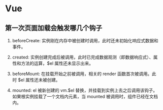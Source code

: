 # Vue

## 第一次页面加载会触发哪几个钩子

1. beforeCreate: 实例刚在内存中被创建时调用，此时还未初始化响应式数据和事件。

2. created: 实例创建完成后被调用，此时已完成数据观测（即数据响应式）、属性和方法的运算，$el 属性还未显示出来。

3. beforeMount: 在挂载开始之前被调用，相关的 render 函数首次被调用。此时 $el 属性还未被创建。

4. mounted: el 被新创建的 vm.$el 替换，并挂载到实例上去之后调用该钩子。如果根实例挂载了一个文档内元素，当 mounted 被调用时，组件已经在文档内。
